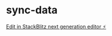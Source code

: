 # sync-data

[Edit in StackBlitz next generation editor ⚡️](https://stackblitz.com/~/github.com/flyingyounce/sync-data)